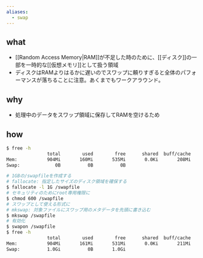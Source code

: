 ```yaml
---
aliases:
  - swap
---
```

## what
- [[Random Access Memory|RAM]]が不足した時のために、[[ディスク]]の一部を一時的な[[仮想メモリ]]として扱う領域
- ディスクはRAMよりはるかに遅いのでスワップに頼りすぎると全体のパフォーマンスが落ちることに注意。あくまでもワークアラウンド。
## why
- 処理中のデータをスワップ領域に保存してRAMを空けるため
## how
```bash
$ free -h
               total        used        free      shared  buff/cache   available
Mem:           904Mi       160Mi       535Mi       0.0Ki       208Mi       614Mi
Swap:             0B          0B          0B

# 1GBの/swapfileを作成する
# fallocate: 指定したサイズのディスク領域を確保する
$ fallocate -l 1G /swapfile
# セキュリティのためにroot専用権限に
$ chmod 600 /swapfile
# スワップとして使える形式に
# mkswap: 対象ファイルにスワップ用のメタデータを先頭に書き込む
$ mkswap /swapfile
# 有効化
$ swapon /swapfile
$ free -h
               total        used        free      shared  buff/cache   available
Mem:           904Mi       161Mi       531Mi       0.0Ki       211Mi       613Mi
Swap:          1.0Gi          0B       1.0Gi
```